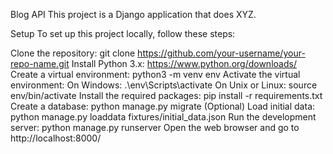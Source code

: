 Blog API
This project is a Django application that does XYZ.

Setup
To set up this project locally, follow these steps:

Clone the repository: git clone https://github.com/your-username/your-repo-name.git
Install Python 3.x: https://www.python.org/downloads/
Create a virtual environment: python3 -m venv env
Activate the virtual environment:
On Windows: .\env\Scripts\activate
On Unix or Linux: source env/bin/activate
Install the required packages: pip install -r requirements.txt
Create a database: python manage.py migrate
(Optional) Load initial data: python manage.py loaddata fixtures/initial_data.json
Run the development server: python manage.py runserver
Open the web browser and go to http://localhost:8000/

